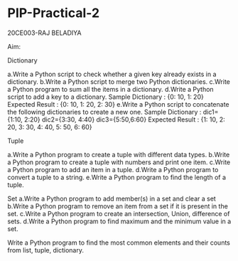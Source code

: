 # PIP-Practical-2
20CE003-RAJ BELADIYA

Aim:


Dictionary 

a.Write a Python script to check whether a given key already exists in a dictionary. 
b.Write a Python script to merge two Python dictionaries. 
c.Write a Python program to sum all the items in a dictionary. 
d.Write a Python script to add a key to a dictionary. 
	Sample Dictionary : {0: 10, 1: 20} 
	Expected Result : {0: 10, 1: 20, 2: 30} 
e.Write a Python script to concatenate the following dictionaries to create a new one. 
	Sample Dictionary : 
		dic1={1:10, 2:20} 
		dic2={3:30, 4:40} 
		dic3={5:50,6:60} 
		Expected Result : {1: 10, 2: 20, 3: 30, 4: 40, 5: 50, 6: 60} 
 
Tuple

a.Write a Python program to create a tuple with different data types. 
b.Write a Python program to create a tuple with numbers and print one item. 
c.Write a Python program to add an item in a tuple. 
d.Write a Python program to convert a tuple to a string. 
e.Write a Python program to find the length of a tuple. 
 
Set 
a.Write a Python program to add member(s) in a set and clear a set 
b.Write a Python program to remove an item from a set if it is present in the set.
c.Write a Python program to create an intersection, Union, difference of sets. 
d.Write a Python program to find maximum and the minimum value in a set. 
 
Write a Python program to find the most common elements and their counts from list, tuple, dictionary.
